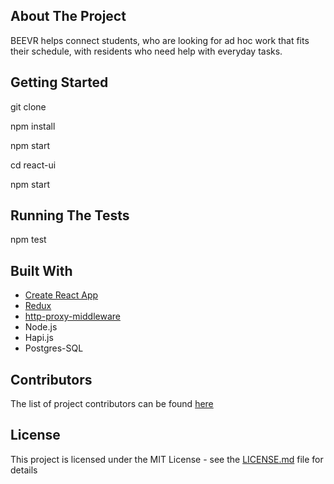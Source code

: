 ## About The Project

BEEVR helps connect students, who are looking for ad hoc work that fits their schedule, with residents who need help with everyday tasks.

## Getting Started

git clone

npm install

npm start

cd react-ui

npm start


## Running The Tests

npm test


## Built With

* [Create React App](https://github.com/facebookincubator/create-react-app)
* [Redux](http://redux.js.org/)
* [http-proxy-middleware](https://github.com/chimurai/http-proxy-middleware)
* Node.js
* Hapi.js
* Postgres-SQL


## Contributors

The list of project contributors can be found [here](https://github.com/majakudlicka/beevr/graphs/contributors)

## License

 This project is licensed under the MIT License - see the [LICENSE.md](LICENSE.md) file for details

